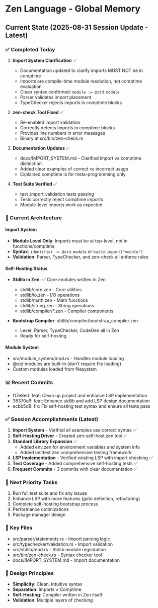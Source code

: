 # Zen Language - Global Memory

## Current State (2025-08-31 Session Update - Latest)

### ✅ Completed Today
1. **Import System Clarification** ✅
   - Documentation updated to clarify imports MUST NOT be in comptime
   - Imports are compile-time module resolution, not comptime evaluation
   - Clean syntax confirmed: `module := @std.module`
   - Parser validates import placement
   - TypeChecker rejects imports in comptime blocks

2. **zen-check Tool Fixed** ✅
   - Re-enabled import validation
   - Correctly detects imports in comptime blocks
   - Provides line numbers in error messages
   - Binary at src/bin/zen-check.rs

3. **Documentation Updates** ✅
   - docs/IMPORT_SYSTEM.md - Clarified import vs comptime distinction
   - Added clear examples of correct vs incorrect usage
   - Explained comptime is for meta-programming only

4. **Test Suite Verified** ✅
   - test_import_validation tests passing
   - Tests correctly reject comptime imports
   - Module-level imports work as expected

### 🚧 Current Architecture

#### Import System
- **Module Level Only**: Imports must be at top-level, not in functions/comptime
- **Syntax**: `identifier := @std.module` or `build.import("module")`
- **Validation**: Parser, TypeChecker, and zen-check all enforce rules

#### Self-Hosting Status
- **Stdlib in Zen**: ✅ Core modules written in Zen
  - stdlib/core.zen - Core utilities
  - stdlib/io.zen - I/O operations
  - stdlib/math.zen - Math functions
  - stdlib/string.zen - String operations
  - stdlib/compiler/*.zen - Compiler components

- **Bootstrap Compiler**: stdlib/compiler/bootstrap_compiler.zen
  - Lexer, Parser, TypeChecker, CodeGen all in Zen
  - Ready for self-hosting

#### Module System
- src/module_system/mod.rs - Handles module loading
- @std modules are built-in (don't require file loading)
- Custom modules loaded from filesystem

### 📊 Recent Commits
- f17e8e0: feat: Clean up project and enhance LSP implementation
- 35370a6: feat: Enhance stdlib and add LSP design documentation
- ecbb5d8: fix: Fix self-hosting test syntax and ensure all tests pass

### ✅ Session Accomplishments (Latest)
1. **Import System** - Verified all examples use correct syntax ✅
2. **Self-Hosting Driver** - Created zen-self-host.zen tool ✅
3. **Standard Library Expansion** ✅
   - Added env.zen for environment variables and system info
   - Added unittest.zen comprehensive testing framework
4. **LSP Implementation** - Verified existing LSP with import checking ✅
5. **Test Coverage** - Added comprehensive self-hosting tests ✅
6. **Frequent Commits** - 3 commits with clear documentation ✅

### 🎯 Next Priority Tasks
1. Run full test suite and fix any issues
2. Enhance LSP with more features (goto definition, refactoring)
3. Complete self-hosting bootstrap process
4. Performance optimizations
5. Package manager design

### 🔧 Key Files
- src/parser/statements.rs - Import parsing logic
- src/typechecker/validation.rs - Import validation
- src/stdlib/mod.rs - Stdlib module registration
- src/bin/zen-check.rs - Syntax checker tool
- docs/IMPORT_SYSTEM.md - Import documentation

### 📝 Design Principles
- **Simplicity**: Clean, intuitive syntax
- **Separation**: Imports ≠ Comptime
- **Self-Hosting**: Compiler written in Zen itself
- **Validation**: Multiple layers of checking